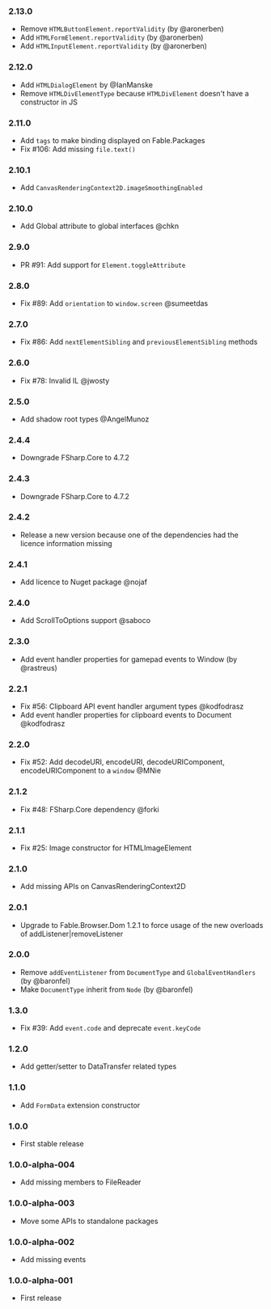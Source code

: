 ### 2.13.0

* Remove `HTMLButtonElement.reportValidity` (by @aronerben)
* Add `HTMLFormElement.reportValidity` (by @aronerben)
* Add `HTMLInputElement.reportValidity` (by @aronerben)

### 2.12.0

* Add `HTMLDialogElement` by @IanManske
* Remove `HTMLDivElementType` because `HTMLDivElement` doesn't have a constructor in JS

### 2.11.0

* Add `tags` to make binding displayed on Fable.Packages
* Fix #106: Add missing `file.text()`

### 2.10.1

* Add `CanvasRenderingContext2D.imageSmoothingEnabled`

### 2.10.0

* Add Global attribute to global interfaces @chkn

### 2.9.0

* PR #91: Add support for `Element.toggleAttribute`

### 2.8.0

* Fix #89: Add `orientation` to `window.screen` @sumeetdas

### 2.7.0

* Fix #86: Add `nextElementSibling` and `previousElementSibling` methods

### 2.6.0

* Fix #78: Invalid IL @jwosty

### 2.5.0

* Add shadow root types @AngelMunoz

### 2.4.4

* Downgrade FSharp.Core to 4.7.2

### 2.4.3

* Downgrade FSharp.Core to 4.7.2

### 2.4.2

* Release a new version because one of the dependencies had the licence information missing

### 2.4.1

* Add licence to Nuget package @nojaf

### 2.4.0

* Add ScrollToOptions support @saboco

### 2.3.0

* Add event handler properties for gamepad events to Window (by @rastreus)

### 2.2.1

* Fix #56: Clipboard API event handler argument types @kodfodrasz
* Add event handler properties for clipboard events to Document @kodfodrasz

### 2.2.0

* Fix #52: Add decodeURI, encodeURI, decodeURIComponent, encodeURIComponent to a `window` @MNie

### 2.1.2

* Fix #48: FSharp.Core dependency @forki

### 2.1.1

* Fix #25: Image constructor for HTMLImageElement

### 2.1.0

* Add missing APIs on CanvasRenderingContext2D

### 2.0.1

* Upgrade to Fable.Browser.Dom 1.2.1 to force usage of the new overloads of addListener|removeListener

### 2.0.0

* Remove `addEventListener` from `DocumentType` and `GlobalEventHandlers` (by @baronfel)
* Make `DocumentType` inherit from `Node` (by @baronfel)

### 1.3.0

* Fix #39: Add `event.code` and deprecate `event.keyCode`

### 1.2.0

* Add getter/setter to DataTransfer related types

### 1.1.0

* Add `FormData` extension constructor

### 1.0.0

* First stable release

### 1.0.0-alpha-004

* Add missing members to FileReader

### 1.0.0-alpha-003

* Move some APIs to standalone packages

### 1.0.0-alpha-002

* Add missing events

### 1.0.0-alpha-001

* First release
